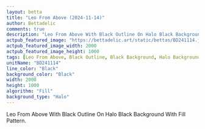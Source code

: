 ```yaml
---
layout: betta
title: "Leo From Above (2024-11-14)"
author: Bettadelic
comments: true
description: "Leo From Above With Black Outline On Halo Black Background With Fill Pattern."
actpub_featured_image: "https://bettadelic.art/static/bettas/BD241114.jpg"
actpub_featured_image_width: 2000
actpub_featured_image_height: 1000
tags: [Leo From Above, Black Outline, Black Background, Halo Background Pattern, Fill Pattern, November 2024]
unitName: "BD241114"
line_color: "Black"
background_color: "Black"
width: 2000
height: 1000
algorithm: "Fill"
background_type: "Halo"
---
```


Leo From Above With Black Outline On Halo Black Background With Fill Pattern.
